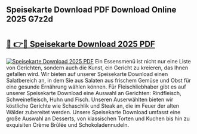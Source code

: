 ## Speisekarte Download PDF Download Online 2025 G7z2d

# <h2><a href="http://gcaab6.nevu.top/?p=Speisekarte+Download">🔗 👉🔴 Speisekarte Download 2025 PDF</a></h2>

[![Speisekarte Download 2025 PDF](https://i.imgur.com/dBaPXMq.png)](http://gcaab6.nevu.top/?p=Speisekarte+Download)
Ein Essensmenü ist nicht nur eine Liste von Gerichten, sondern auch die Kunst, ein Gericht zu kreieren, das Ihnen gefallen wird. Wir bieten auf unserer Speisekarte Download einen Salatbereich an, in dem Sie aus Salaten aus frischem Gemüse und Obst für eine gesunde Ernährung wählen können. Für Fleischliebhaber gibt es auf unserer Speisekarte Download eine Auswahl an Gerichten: Rindfleisch, Schweinefleisch, Huhn und Fisch. Unseren Auserwählten bieten wir köstliche Gerichte wie Schaschlik und Steak an, die im Feuer der alten Wälder zubereitet werden. Unsere Speisekarte Download umfasst eine große Auswahl an Desserts, von klassischen Torten und Kuchen bis hin zu exquisiten Crème Brûlée und Schokoladennudeln.
